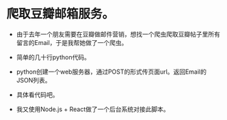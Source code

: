 # 爬取豆瓣邮箱服务。



* 由于去年一个朋友需要在豆瓣做邮件营销，想找一个爬虫爬取豆瓣帖子里所有留言的Email，于是我帮她做了一个爬虫。

* 简单的几十行python代码。

* python创建一个web服务器，通过POST的形式传页面url。返回Email的JSON列表。

* 具体看代码吧。


* 我又使用Node.js + React做了一个后台系统对接此脚本。